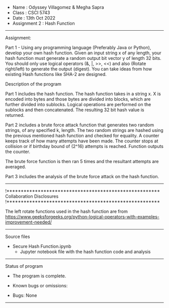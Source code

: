 *  Name      : Odyssey Villagomez & Megha Sapra
*  Class     :  CSCI 5743
*  Date  :  13th Oct 2022
*  Assignment 2 : Hash Function

*******************************************************
Assignment: 

Part 1 - Using any programming language (Preferably Java or Python), develop your own hash function. Given an input string x of any length, your hash function must generate a random output bit vector y of length 32 bits. You should only use logical operators (&, |, >>, <<) and also (Rotate right/left) to generate the output (digest). You can take ideas from how existing Hash functions like SHA-2 are designed.

Description of the program

Part 1 includes the hash function. The hash function 
takes in a string x. X is encoded into bytes and 
those bytes are divided into blocks, which are further
divided into sublocks. Logical operations are performed
on the sublocks and then concatenated. The resulting
32 bit hash value is returned. 

Part 2 includes a brute force attack function that 
generates two random strings, of any specified k, length. 
The two random strings are hashed using the previous 
mentioned hash function and checked for equality. 
A counter keeps track of how many attempts have been made. 
The counter stops at collision or if birthday bound of 
(2^16) attempts is reached. Function outputs the counter.

The brute force function is then ran 5 times and the 
resultant attempts are averaged. 

Part 3 includes the analysis of the brute force 
attack on the hash function. 
*******************************************************

!******************************************************
Collaboration Disclosures
!******************************************************

The left rotate functions used in the hash function are from  
https://www.geeksforgeeks.org/python-logical-operators-with-examples-improvement-needed/

*******************************************************
Source files
- Secure Hash Function.ipynb
  - Jupyter notebook file with the hash function code
  and analysis 
*******************************************************

Status of program
- The program is complete. 

- Known bugs or omissions: 
- Bugs: None
*******************************************************
 

	
